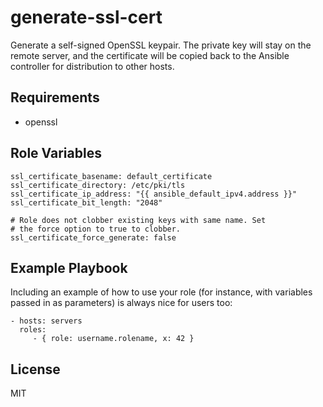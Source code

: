 generate-ssl-cert
=================

Generate a self-signed OpenSSL keypair. The private key will stay on the 
remote server, and the certificate will be copied back to the Ansible controller
for distribution to other hosts.

Requirements
------------

* openssl

Role Variables
--------------

```
ssl_certificate_basename: default_certificate
ssl_certificate_directory: /etc/pki/tls
ssl_certificate_ip_address: "{{ ansible_default_ipv4.address }}"
ssl_certificate_bit_length: "2048"

# Role does not clobber existing keys with same name. Set
# the force option to true to clobber.
ssl_certificate_force_generate: false
```

Example Playbook
----------------

Including an example of how to use your role (for instance, with variables passed in as parameters) is always nice for users too:

    - hosts: servers
      roles:
         - { role: username.rolename, x: 42 }

License
-------

MIT
